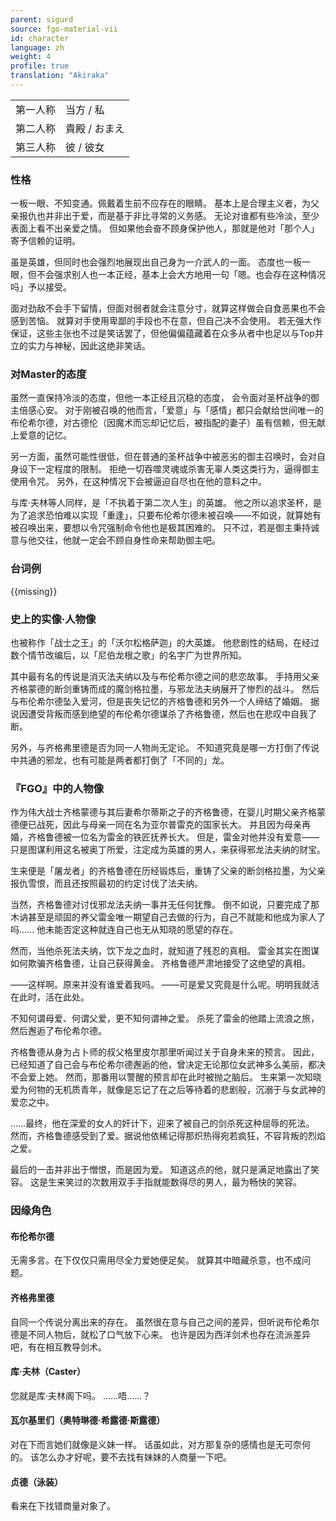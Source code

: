 ```yaml
---
parent: sigurd
source: fgo-material-vii
id: character
language: zh
weight: 4
profile: true
translation: "Akiraka"
---
```


<table>
  <tr><td>第一人称</td><td>当方 / 私</td></tr>
  <tr><td>第二人称</td><td>貴殿 / おまえ</td></tr>
  <tr><td>第三人称</td><td>彼 / 彼女</td></tr>
</table>

### 性格

一板一眼、不知变通。佩戴着生前不应存在的眼睛。
基本上是合理主义者，为父亲报仇也并非出于爱，而是基于非比寻常的义务感。
无论对谁都有些冷淡，至少表面上看不出亲爱之情。
但如果他会奋不顾身保护他人，那就是他对「那个人」寄予信赖的证明。

虽是英雄，但同时也会强烈地展现出自己身为一介武人的一面。
态度也一板一眼，但不会强求别人也一本正经，基本上会大方地用一句「嗯。也会存在这种情况吗」予以接受。

面对劲敌不会手下留情，但面对弱者就会注意分寸，就算这样做会自食恶果也不会感到苦恼。
就算对手使用卑鄙的手段也不在意，但自己决不会使用。
若无强大作保证，这些主张也不过是笑话罢了，但他偏偏蕴藏着在众多从者中也足以与Top并立的实力与神秘，因此这绝非笑话。

### 对Master的态度

虽然一直保持冷淡的态度，但他一本正经且沉稳的态度，
会令面对圣杯战争的御主倍感心安。
对于刚被召唤的他而言，「爱意」与「感情」都只会献给世间唯一的布伦希尔德，对古德伦（因魔术而忘却记忆后，被指配的妻子）虽有信赖，但无献上爱意的记忆。

另一方面，虽然可能性很低，但在普通的圣杯战争中被恶劣的御主召唤时，会对自身设下一定程度的限制。
拒绝一切吞噬灵魂或杀害无辜人类这类行为，逼得御主使用令咒。
另外，在这种情况下会被逼迫自尽也在他的意料之中。

与库·夫林等人同样，是「不执着于第二次人生」的英雄。
他之所以追求圣杯，是为了追求恐怕难以实现「重逢」，只要布伦希尔德未被召唤——不如说，就算她有被召唤出来，要想以令咒强制命令他也是极其困难的。
只不过，若是御主秉持诚意与他交往，他就一定会不顾自身性命来帮助御主吧。

### 台词例

{{missing}}

### 史上的实像·人物像

也被称作「战士之王」的「沃尔松格萨迦」的大英雄。
他悲剧性的结局，在经过数个情节改编后，以「尼伯龙根之歌」的名字广为世界所知。

其中最有名的传说是消灭法夫纳以及与布伦希尔德之间的悲恋故事。
手持用父亲齐格蒙德的断剑重铸而成的魔剑格拉墨，与邪龙法夫纳展开了惨烈的战斗。
然后与布伦希尔德坠入爱河，但是丧失记忆的齐格鲁德和另外一个人缔结了婚姻。
据说因遭受背叛而感到绝望的布伦希尔德谋杀了齐格鲁德，然后也在悲叹中自我了断。

另外，与齐格弗里德是否为同一人物尚无定论。
不知道究竟是哪一方打倒了传说中共通的邪龙，也有可能是两者都打倒了「不同的」龙。

### 『FGO』中的人物像

作为伟大战士齐格蒙德与其后妻希尔蒂斯之子的齐格鲁德，在婴儿时期父亲齐格蒙德便已战死，因此与母亲一同在名为亚尔普雷克的国家长大。
并且因为母亲再婚，齐格鲁德被一位名为雷金的铁匠抚养长大。
但是，雷金对他并没有爱意——只是图谋利用这名被奥丁所爱，注定成为英雄的男人，来获得邪龙法夫纳的财宝。

生来便是「屠龙者」的齐格鲁德在历经锻炼后，重铸了父亲的断剑格拉墨，为父亲报仇雪恨，而且还按照最初的约定讨伐了法夫纳。

当然，齐格鲁德对讨伐邪龙法夫纳一事并无任何犹豫。
倒不如说，只要完成了那木讷甚至是顽固的养父雷金唯一期望自己去做的行为，自己不就能和他成为家人了吗……
他未能否定这种就连自己也无从知晓的愿望的存在。

然而，当他杀死法夫纳，饮下龙之血时，就知道了残忍的真相。
雷金其实在图谋如何欺骗齐格鲁德，让自己获得黄金。
齐格鲁德严肃地接受了这绝望的真相。

——这样啊。原来并没有谁爱着我吗。
——可是爱又究竟是什么呢。明明我就活在此时，活在此处。

不知何谓母爱、何谓父爱，更不知何谓神之爱。
杀死了雷金的他踏上流浪之旅，然后邂逅了布伦希尔德。

齐格鲁德从身为占卜师的叔父格里皮尔那里听闻过关于自身未来的预言。
因此，已经知道了自己会与布伦希尔德邂逅的他，曾决定无论那位女武神多么美丽，都决不会爱上她。
然而，那番用以警醒的预言却在此时被抛之脑后。
生来第一次知晓爱为何物的无机质青年，就像是忘记了在之后等待着的悲剧般，沉溺于与女武神的爱恋之中。

……最终，他在深爱的女人的奸计下，迎来了被自己的剑杀死这种屈辱的死法。
然而，齐格鲁德感受到了爱。据说他依稀记得那炽热得宛若疯狂，不容背叛的烈焰之爱。

最后的一击并非出于憎恨，而是因为爱。
知道这点的他，就只是满足地露出了笑容。
这是生来笑过的次数用双手手指就能数得尽的男人，最为畅快的笑容。

### 因缘角色

#### 布伦希尔德

无需多言。在下仅仅只需用尽全力爱她便足矣。
就算其中暗藏杀意，也不成问题。

#### 齐格弗里德

自同一个传说分离出来的存在。
虽然很在意与自己之间的差异，但听说布伦希尔德是不同人物后，就松了口气放下心来。
也许是因为西洋剑术也存在流派差异吧，有在相互教导剑术。

#### 库·夫林（Caster）

您就是库·夫林阁下吗。
……唔……？

#### 瓦尔基里们（奥特琳德·希露德·斯露德）

对在下而言她们就像是义妹一样。
话虽如此，对方那复杂的感情也是无可奈何的。
该怎么办才好呢，要不去找有妹妹的人商量一下吧。

#### 贞德（泳装）

看来在下找错商量对象了。
